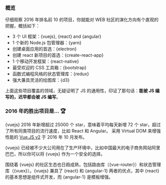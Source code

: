 ### 概览

仔细观察 2016 年排名前 10 的项目，你就能对 WEB 社区的演化方向有个直观的把握，概括如下：

* 3 个 UI 框架：{vuejs}, {react} and {angular}
* 1 个新的 Node.js 包管理器：{yarn}
* 创建桌面应用的首选：{electron}
* 创建 react 新项目的首选：{create-react-app}
* 1 个移动开发框架：{react-native}
* 最受欢迎的 CSS 工具箱：{bootstrap}
* 函数式编程风格的状态管理库：{redux}
* 强大兼具灵活的绘图库：{d3}

上面这些项目覆盖的领域，无疑证明了 JS 的通用性，印证了那句话：**能被 JS 编写的，迟早都会被 JS 编写**。

### 2016 年的胜出项目是... 🏆

{vuejs} 2016 年新增超过 25000 个 star，意味着平均每天新增 72 个 star，超过了所有同类项目的流行速度，比如 React 和 Angular。 采用 Virtual DOM 来增强性能的 [Vue.JS v2](https://medium.com/the-vue-point/vue-2-0-is-here-ef1f26acf4b8#.lekly4sa8) 于 2016 年 10 月发布。

{vuejs} 已经被不少大公司用在了生产环境中，比如中国最大的电子商务网站阿里巴巴，所以你可以将 {vuejs} 作为一个安全的选择。

围绕着 {vuejs} 的社区生态也日趋成熟，包括路由库（{vue-router}）和状态管理库（{vuex}）。{vuejs} 兼具了 {react} 和 {angular-1} 两者的优点，其中 {react} 的基本思想是组件式开发，而 {angular-1} 是模板增强。
